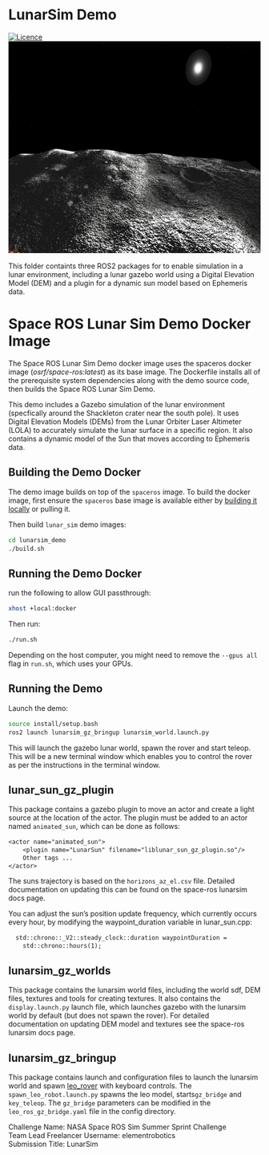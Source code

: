# LunarSim Demo
[![Licence](https://img.shields.io/badge/License-Apache%202.0-blue.svg)](https://opensource.org/licenses/Apache-2.0)\
<img src="./LunarSim.png" alt="Alt text" width="692" height="422">

This folder containts three ROS2 packages for to enable simulation in a lunar environment, including a lunar gazebo world using a Digital Elevation Model (DEM) and a plugin for a dynamic sun model based on Ephemeris data.

# Space ROS Lunar Sim Demo Docker Image

The Space ROS Lunar Sim Demo docker image uses the spaceros docker image (*osrf/space-ros:latest*) as its base image.
The Dockerfile installs all of the prerequisite system dependencies along with the demo source code, then builds the Space ROS Lunar Sim Demo.

This demo includes a Gazebo simulation of the lunar environment (specfically around the Shackleton crater near the south pole). It uses
Digital Elevation Models (DEMs) from the Lunar Orbiter Laser Altimeter (LOLA) to accurately simulate the lunar surface in a specific region. It also contains a dynamic model of the Sun that moves according to Ephemeris data.  

## Building the Demo Docker

The demo image builds on top of the `spaceros` image.
To build the docker image, first ensure the `spaceros` base image is available either by [building it locally](https://github.com/space-ros/space-ros) or pulling it.

Then build `lunar_sim` demo images:

```bash
cd lunarsim_demo
./build.sh
```

## Running the Demo Docker

run the following to allow GUI passthrough:
```bash
xhost +local:docker
```

Then run:

```bash
./run.sh
```

Depending on the host computer, you might need to remove the ```--gpus all``` flag in ```run.sh```, which uses your GPUs.

## Running the Demo

Launch the demo:

```bash
source install/setup.bash
ros2 launch lunarsim_gz_bringup lunarsim_world.launch.py
```

This will launch the gazebo lunar world, spawn the rover and start teleop. This will be a new terminal window which enables you to control the rover as per the instructions in the terminal window.


## lunar_sun_gz_plugin
This package contains a gazebo plugin to move an actor and create a light source at the location of the actor. 
The plugin must be added to an actor named `animated_sun`, which can be done as follows:
```
<actor name="animated_sun">
    <plugin name="LunarSun" filename="liblunar_sun_gz_plugin.so"/>
    Other tags ...
</actor>
```
The suns trajectory is based on the `horizons_az_el.csv` file. Detailed documentation on updating this can be found on the space-ros lunarsim docs page.

You can adjust the sun’s position update frequency, which currently occurs every hour, by modifying the waypoint_duration variable in lunar_sun.cpp:
```
  std::chrono::_V2::steady_clock::duration waypointDuration =
    std::chrono::hours(1);
```

## lunarsim_gz_worlds
This package contains the lunarsim world files, including the world sdf, DEM files, textures and tools for creating textures. It also contains the `display.launch.py` launch file, which launches gazebo with the lunarsim world by default (but does not spawn the rover). For detailed documentation on updating DEM model and textures see the space-ros lunarsim docs page.

## lunarsim_gz_bringup
This package contains launch and configuration files to launch the lunarsim world and spawn [leo_rover](https://github.com/LeoRover) with keyboard controls. The `spawn_leo_robot.launch.py` spawns the leo model, starts`gz_bridge` and `key_teleop`. The `gz_bridge` parameters can be modified in the `leo_ros_gz_bridge.yaml` file in the config directory.

Challenge Name: NASA Space ROS Sim Summer Sprint Challenge \
Team Lead Freelancer Username: elementrobotics \
Submission Title: LunarSim